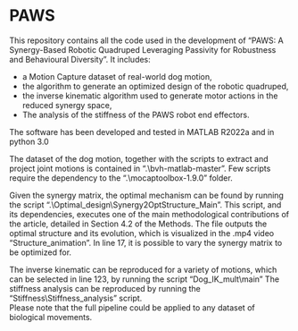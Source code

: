 # PAWS

This repository contains all the code used in the development of “PAWS: A Synergy-Based Robotic Quadruped Leveraging Passivity for Robustness and Behavioural Diversity”. 
It includes: 
*	a Motion Capture dataset of real-world dog motion,
*	the algorithm to generate an optimized design of the robotic quadruped, 
*	the inverse kinematic algorithm used to generate motor actions in the reduced synergy space,
*	The analysis of the stiffness of the PAWS robot end effectors. 

The software has been developed and tested in MATLAB R2022a and in python 3.0 

The dataset of the dog motion, together with the scripts to extract and project joint motions is contained in “.\bvh-matlab-master”. Few scripts require the dependency to the “.\mocaptoolbox-1.9.0” folder. 

Given the synergy matrix, the optimal mechanism can be found by running the script “.\Optimal_design\Synergy2OptStructure_Main”. This script, and its dependencies, executes one of the main methodological contributions of the article, detailed in Section 4.2 of the Methods. The file outputs the optimal structure and its evolution, which is visualized in the .mp4 video “Structure_animation”. In line 17, it is possible to vary the synergy matrix to be optimized for.

The inverse kinematic can be reproduced for a variety of motions, which can be selected in line 123,  by running the script “Dog_IK_mult\main”
The stiffness analysis can be reproduced by running the “Stiffness\Stiffness_analysis” script.  
Please note that the full pipeline could be applied to any dataset of biological movements. 
